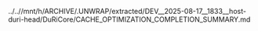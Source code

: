 ../..//mnt/h/ARCHIVE/.UNWRAP/extracted/DEV__2025-08-17__1833__host-duri-head/DuRiCore/CACHE_OPTIMIZATION_COMPLETION_SUMMARY.md